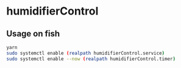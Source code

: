 # humidifierControl

## Usage on fish
```sh
yarn
sudo systemctl enable (realpath humidifierControl.service)
sudo systemctl enable --now (realpath humidifierControl.timer)
```